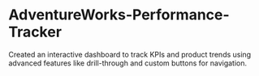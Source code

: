 # AdventureWorks-Performance-Tracker
Created an interactive dashboard to track KPIs and product trends using advanced features like drill-through and custom buttons for navigation.
